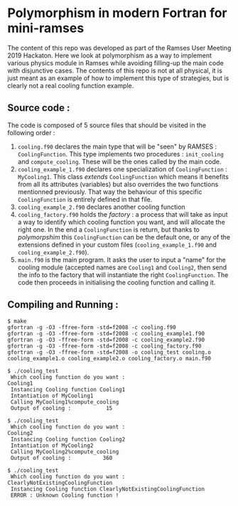# Polymorphism in modern Fortran for mini-ramses

The content of this repo was developed as part of the Ramses User Meeting 2019 Hackaton.
Here we look at polymorphism as a way to implement various physics module in Ramses while avoiding filling-up the main code with disjunctive cases. The contents of this repo is not at all physical, it is just meant as an example of how to implement this type of strategies, but is clearly not a real cooling function example.

## Source code :
The code is composed of 5 source files that should be visited in the following order :

1. ```cooling.f90``` declares the main type that will be "seen" by RAMSES : ```CoolingFunction```. This type implements two procedures : ```init_cooling``` and ```compute_cooling```. These will be the ones called by the main code.
1. ```cooling_example_1.f90``` declares one specialization of ```CoolingFunction``` : ```MyCooling1```. This class *extends* ```CoolingFunction``` which means it benefits from all its attributes (variables) but also overrides the two functions mentionned previously. That way the behaviour of this specific ```CoolingFunction``` is entirely defined in that file. 
1. ```cooling_example_2.f90``` declares another cooling function
1. ```cooling_factory.f90``` holds the _factory_ : a process that will take as input a way to identify which cooling function you want, and will allocate the right one. In the end a ```CoolingFunction``` is return, but thanks to _polymorpshim_ this ```CoolingFunction``` can be the default one, or any of the extensions defined in your custom files (```cooling_example_1.f90``` and ```cooling_example_2.f90```).
1. ```main.f90``` is the main program. It asks the user to input a "name" for the cooling module (accepted names are ```Cooling1``` and ```Cooling2```, then send the info to the factory that will instantiate the right ```CoolingFunction```. The code then proceeds in initialising the cooling function and calling it.

## Compiling and Running :

```
$ make
gfortran -g -O3 -ffree-form -std=f2008 -c cooling.f90
gfortran -g -O3 -ffree-form -std=f2008 -c cooling_example1.f90
gfortran -g -O3 -ffree-form -std=f2008 -c cooling_example2.f90
gfortran -g -O3 -ffree-form -std=f2008 -c cooling_factory.f90
gfortran -g -O3 -ffree-form -std=f2008 -o cooling_test cooling.o cooling_example1.o cooling_example2.o cooling_factory.o main.f90 

$ ./cooling_test
 Which cooling function do you want : 
Cooling1
 Instancing Cooling function Cooling1
 Intantiation of MyCooling1
 Calling MyCooling1%compute_cooling
 Output of cooling :           15
 
$ ./cooling_test
 Which cooling function do you want : 
Cooling2
 Instancing Cooling function Cooling2
 Intantiation of MyCooling2
 Calling MyCooling2%compute_cooling
 Output of cooling :          360
 
$ ./cooling_test
 Which cooling function do you want : 
ClearlyNotExistingCoolingFunction
 Instancing Cooling function ClearlyNotExistingCoolingFunction
 ERROR : Unknown Cooling function !
```